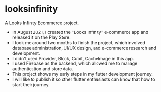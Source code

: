 # looksinfinity

A Looks Infinity Ecommerce project.
- In August 2021, I created the "Looks Infinity" e-commerce app and released it on the Play Store.
- I took me around two months to finish the project, which involved database administration, UI/UX design, and e-commerce research and development.
- I didn't used Provider, Block, Cubit, CacheImage in this app.
- I used Firebase as the backend, which allowed me to manage authentication and store data.
- This project shows my early steps in my flutter development journey.
- I will like to publish it so other flutter enthusiasts can know that how to start their journey.
